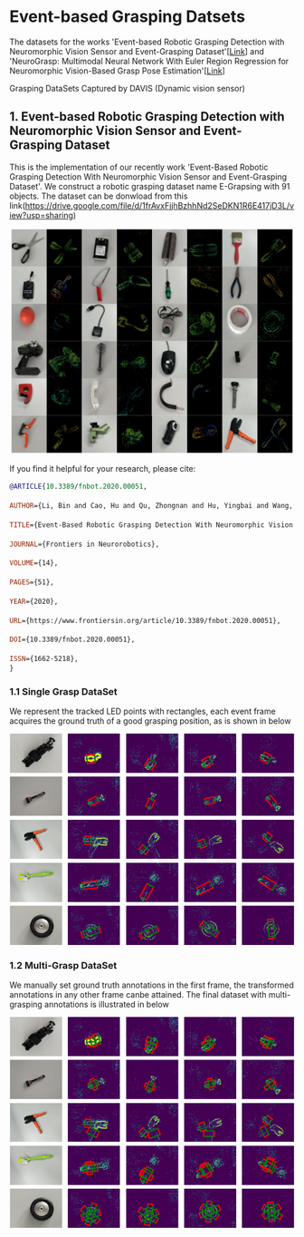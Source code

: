 # Event-based Grasping Datsets
The datasets for the works 'Event-based Robotic Grasping Detection with Neuromorphic Vision Sensor and Event-Grasping Dataset'[[Link](https://www.frontiersin.org/articles/10.3389/fnbot.2020.00051/full)] and 'NeuroGrasp: Multimodal Neural Network With Euler Region Regression for Neuromorphic
Vision-Based Grasp Pose Estimation'[[Link](https://ieeexplore.ieee.org/document/9787342)]

Grasping DataSets Captured by DAVIS (Dynamic vision sensor)

## 1. Event-based Robotic Grasping Detection with Neuromorphic Vision Sensor and Event-Grasping Dataset
This is the implementation of our recently work 'Event-Based Robotic Grasping Detection With Neuromorphic Vision Sensor and Event-Grasping Dataset'. 
We construct a robotic grasping dataset name E-Grapsing with 91 objects. The dataset can be donwload from this link(https://drive.google.com/file/d/1frAvxFjjhBzhhNd2SeDKN1R6E417jD3L/view?usp=sharing)

![image](https://github.com/HuCaoFighting/DVS-GraspingDataSet/blob/master/images/sampleeventrgb.jpg)

If you find it helpful for your research, please cite:

```bibtex
@ARTICLE{10.3389/fnbot.2020.00051,
  
AUTHOR={Li, Bin and Cao, Hu and Qu, Zhongnan and Hu, Yingbai and Wang, Zhenke and Liang, Zichen},   
	 
TITLE={Event-Based Robotic Grasping Detection With Neuromorphic Vision Sensor and Event-Grasping Dataset},      
	
JOURNAL={Frontiers in Neurorobotics},      
	
VOLUME={14},      

PAGES={51},     
	
YEAR={2020},      
	  
URL={https://www.frontiersin.org/article/10.3389/fnbot.2020.00051},       
	
DOI={10.3389/fnbot.2020.00051},      
	
ISSN={1662-5218},   
}
```

### 1.1 Single Grasp DataSet
We represent the tracked LED points with rectangles, each event frame acquires the ground truth of a good grasping position, as is shown in below


![image](https://github.com/HuCaoFighting/DVS-GraspingDataSet/blob/master/images/single_posi.png)

### 1.2 Multi-Grasp DataSet
We manually set ground truth annotations in the first frame, the transformed annotations in any other frame canbe attained. The final dataset with multi-grasping annotations is illustrated in below
  
  
 ![image](https://github.com/HuCaoFighting/DVS-GraspingDataSet/blob/master/images/multi_posi.png)
